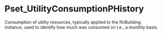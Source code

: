 # Pset_UtilityConsumptionPHistory

Consumption of utility resources, typically applied to the IfcBuilding instance, used to identify how much was consumed on I.e., a monthly basis.
<!-- end of short definition -->


